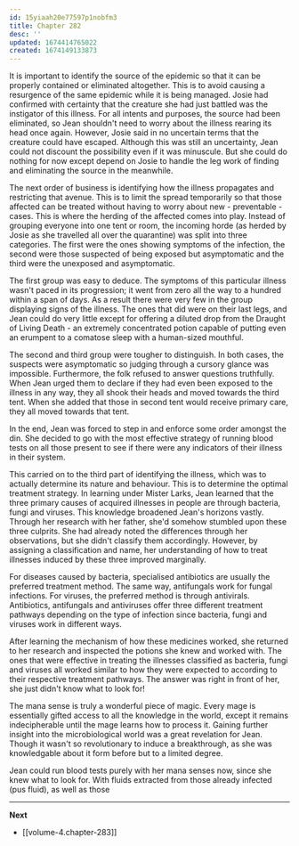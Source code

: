 ```yaml
---
id: 15yiaah20e77597p1nobfm3
title: Chapter 282
desc: ''
updated: 1674414765022
created: 1674149133873
---
```


It is important to identify the source of the epidemic so that it can be properly contained or eliminated altogether. This is to avoid causing a resurgence of the same epidemic while it is being managed. Josie had confirmed with certainty that the creature she had just battled was the instigator of this illness. For all intents and purposes, the source had been eliminated, so Jean shouldn't need to worry about the illness rearing its head once again. However, Josie said in no uncertain terms that the creature could have escaped. Although this was still an uncertainty, Jean could not discount the possibility even if it was minuscule. But she could do nothing for now except depend on Josie to handle the leg work of finding and eliminating the source in the meanwhile.

The next order of business is identifying how the illness propagates and restricting that avenue. This is to limit the spread temporarily so that those affected can be treated without having to worry about new - preventable - cases. This is where the herding of the affected comes into play. Instead of grouping everyone into one tent or room, the incoming horde (as herded by Josie as she travelled all over the quarantine) was split into three categories. The first were the ones showing symptoms of the infection, the second were those suspected of being exposed but asymptomatic and the third were the unexposed and asymptomatic. 

The first group was easy to deduce. The symptoms of this particular illness wasn't paced in its progression; it went from zero all the way to a hundred within a span of days. As a result there were very few in the group displaying signs of the illness. The ones that did were on their last legs, and Jean could do very little except for offering a diluted drop from the Draught of Living Death - an extremely concentrated potion capable of putting even an erumpent to a comatose sleep with a human-sized mouthful.

The second and third group were tougher to distinguish. In both cases, the suspects were asymptomatic so judging through a cursory glance was impossible. Furthermore, the folk refused to answer questions truthfully. When Jean urged them to declare if they had even been exposed to the illness in any way, they all shook their heads and moved towards the third tent. When she added that those in second tent would receive primary care, they all moved towards that tent. 

In the end, Jean was forced to step in and enforce some order amongst the din. She decided to go with the most effective strategy of running blood tests on all those present to see if there were any indicators of their illness in their system.

This carried on to the third part of identifying the illness, which was to actually determine its nature and behaviour. This is to determine the optimal treatment strategy. In learning under Mister Larks, Jean learned that the three primary causes of acquired illnesses in people are through bacteria, fungi and viruses. This knowledge broadened Jean's horizons vastly. Through her research with her father, she'd somehow stumbled upon these three culprits. She had already noted the differences through her observations, but she didn't classify them accordingly. However, by assigning a classification and name, her understanding of how to treat illnesses induced by these three improved marginally.

For diseases caused by bacteria, specialised antibiotics are usually the preferred treatment method. The same way, antifungals work for fungal infections. For viruses, the preferred method is through antivirals. Antibiotics, antifungals and antiviruses offer three different treatment pathways depending on the type of infection since bacteria, fungi and viruses work in different ways.

After learning the mechanism of how these medicines worked, she returned to her research and inspected the potions she knew and worked with. The ones that were effective in treating the illnesses classified as bacteria, fungi and viruses all worked similar to how they were expected to according to their respective treatment pathways. The answer was right in front of her, she just didn't know what to look for!

The mana sense is truly a wonderful piece of magic. Every mage is essentially gifted access to all the knowledge in the world, except it remains indecipherable until the mage learns how to process it. Gaining further insight into the microbiological world was a great revelation for Jean. Though it wasn't so revolutionary to induce a breakthrough, as she was knowledgable about it form before but to a limited degree.

Jean could run blood tests purely with her mana senses now, since she knew what to look for. With fluids extracted from those already infected (pus fluid), as well as those

____

**Next**
* [[volume-4.chapter-283]]